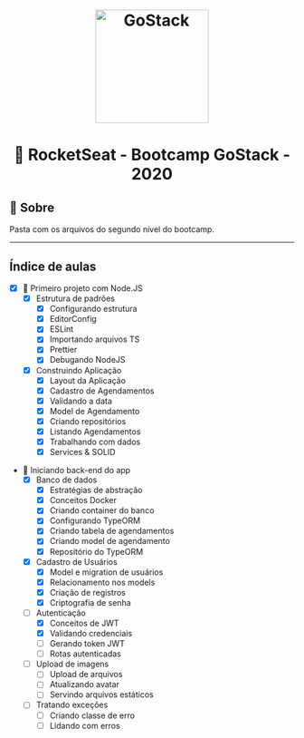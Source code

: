 <h1 align="center">
    <img alt="GoStack" src="https://rocketseat-cdn.s3-sa-east-1.amazonaws.com/bootcamp-header.png" width="200px" />
</h1>

<h1 align="center">
  🚀 RocketSeat - Bootcamp GoStack - 2020
</h1>


## 📝 Sobre

Pasta com os arquivos do segundo nível do bootcamp.

---

## Índice de aulas

- [x] 📑 Primeiro projeto com Node.JS
  - [x] Estrutura de padrões
    - [x] Configurando estrutura
    - [x] EditorConfig
    - [x] ESLint
    - [x] Importando arquivos TS
    - [x] Prettier
    - [x] Debugando NodeJS

  - [x] Construindo Aplicação
    - [x] Layout da Aplicação
    - [x] Cadastro de Agendamentos
    - [x] Validando a data
    - [x] Model de Agendamento
    - [x] Criando repositórios
    - [x] Listando Agendamentos
    - [x] Trabalhando com dados
    - [x] Services & SOLID

- 📑 Iniciando back-end do app
  - [x] Banco de dados
    - [x] Estratégias de abstração
    - [x] Conceitos Docker
    - [x] Criando container do banco
    - [x] Configurando TypeORM
    - [x] Criando tabela de agendamentos
    - [x] Criando model de agendamento
    - [x] Repositório do TypeORM

  - [x] Cadastro de Usuários
    - [x] Model e migration de usuários
    - [x] Relacionamento nos models
    - [x] Criação de registros
    - [x] Criptografia de senha

  - [ ] Autenticação
    - [x] Conceitos de JWT
    - [x] Validando credenciais
    - [ ] Gerando token JWT
    - [ ] Rotas autenticadas

  - [ ] Upload de imagens
    - [ ] Upload de arquivos
    - [ ] Atualizando avatar
    - [ ] Servindo arquivos estáticos

  - [ ] Tratando exceções
    - [ ] Criando classe de erro
    - [ ] Lidando com erros
